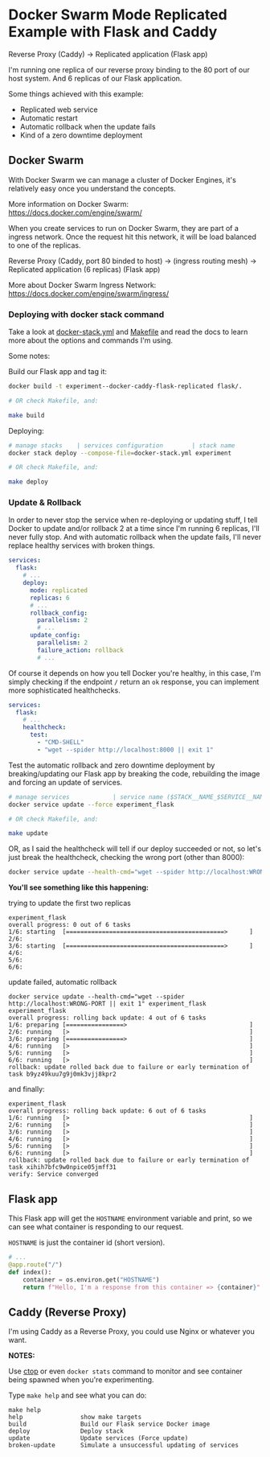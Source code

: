 # Docker Swarm Mode Replicated Example with Flask and Caddy

Reverse Proxy (Caddy) -> Replicated application (Flask app)

I'm running one replica of our reverse proxy binding to the 80 port of our host system. And 6 replicas of our Flask application.

Some things achieved with this example:

- Replicated web service
- Automatic restart
- Automatic rollback when the update fails
- Kind of a zero downtime deployment

## Docker Swarm

With Docker Swarm we can manage a cluster of Docker Engines, it's relatively easy once you understand the concepts.

More information on Docker Swarm: https://docs.docker.com/engine/swarm/

When you create services to run on Docker Swarm, they are part of a ingress network. Once the request hit this network, it will
be load balanced to one of the replicas.

Reverse Proxy (Caddy, port 80 binded to host) -> (ingress routing mesh) -> Replicated application (6 replicas) (Flask app)

More about Docker Swarm Ingress Network: https://docs.docker.com/engine/swarm/ingress/

### Deploying with docker stack command

Take a look at [docker-stack.yml](docker-stack.yml) and [Makefile](Makefile) and read the docs to learn more about the options and commands I'm using.

Some notes:

Build our Flask app and tag it:

```bash
docker build -t experiment--docker-caddy-flask-replicated flask/.

# OR check Makefile, and:

make build
```

Deploying:

```bash
# manage stacks    | services configuration        | stack name
docker stack deploy --compose-file=docker-stack.yml experiment

# OR check Makefile, and:

make deploy
```

### Update & Rollback

In order to never stop the service when re-deploying or updating stuff, I tell Docker to update and/or rollback 2 at a time since I'm running 6 replicas, I'll never fully stop. And with automatic rollback when the update fails, I'll never replace healthy services with broken things.

```yaml
services:
  flask:
    # ...
    deploy:
      mode: replicated
      replicas: 6
      # ...
      rollback_config:
        parallelism: 2
        # ...
      update_config:
        parallelism: 2
        failure_action: rollback
        # ...
```

Of course it depends on how you tell Docker you're healthy, in this case, I'm simply checking if the endpoint `/` return an `ok` response, you can implement more sophisticated healthchecks.

```yaml
services:
  flask:
    # ...
    healthcheck:
      test:
        - "CMD-SHELL"
        - "wget --spider http://localhost:8000 || exit 1"
```

Test the automatic rollback and zero downtime deployment by breaking/updating our Flask app by breaking the code, rebuilding the image and forcing an update of services.

```bash
# manage services            | service name ($STACK__NAME_$SERVICE__NAME)
docker service update --force experiment_flask

# OR check Makefile, and:

make update
```

OR, as I said the healthcheck will tell if our deploy succeeded or not, so let's just break the healthcheck, checking the wrong port (other than 8000):

```bash
docker service update --health-cmd="wget --spider http://localhost:WRONG-PORT || exit 1" experiment_flask
```

__You'll see something like this happening:__

trying to update the first two replicas
```
experiment_flask
overall progress: 0 out of 6 tasks
1/6: starting  [============================================>      ]
2/6:
3/6: starting  [============================================>      ]
4/6:
5/6:
6/6:
```

update failed, automatic rollback
```
docker service update --health-cmd="wget --spider http://localhost:WRONG-PORT || exit 1" experiment_flask
experiment_flask
overall progress: rolling back update: 4 out of 6 tasks
1/6: preparing [================>                                  ]
2/6: running   [>                                                  ]
3/6: preparing [================>                                  ]
4/6: running   [>                                                  ]
5/6: running   [>                                                  ]
6/6: running   [>                                                  ]
rollback: update rolled back due to failure or early termination of task b9yz49kuu7g9j0mk3vjj8kpr2
```

and finally:
```
experiment_flask
overall progress: rolling back update: 6 out of 6 tasks
1/6: running   [>                                                  ]
2/6: running   [>                                                  ]
3/6: running   [>                                                  ]
4/6: running   [>                                                  ]
5/6: running   [>                                                  ]
6/6: running   [>                                                  ]
rollback: update rolled back due to failure or early termination of task xihih7bfc9w0npice05jmff31
verify: Service converged
```

## Flask app

This Flask app will get the `HOSTNAME` environment variable and print, so we can see what container is responding to our request.

`HOSTNAME` is just the container id (short version).


```python
# ...
@app.route("/")
def index():
    container = os.environ.get("HOSTNAME")
    return f"Hello, I'm a response from this container => {container}"
```

## Caddy (Reverse Proxy)

I'm using Caddy as a Reverse Proxy, you could use Nginx or whatever you want.


__NOTES:__

Use [ctop](https://github.com/bcicen/ctop) or even `docker stats` command to monitor and see container being spawned when you're experimenting.

Type `make help` and see what you can do:

```
make help
help                show make targets
build               Build our Flask service Docker image
deploy              Deploy stack
update              Update services (Force update)
broken-update       Simulate a unsuccessful updating of services
```
